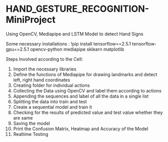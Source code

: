 # HAND_GESTURE_RECOGNITION-MiniProject
Using OpenCV, Mediapipe and LSTM Model to detect Hand Signs

Some necessary installations :
!pip install tensorflow==2.5.1 tensorflow-gpu==2.5.1 opencv-python mediapipe sklearn matplotlib

Steps Involved according to the Cell:
1. Import the necessary libraries
2. Define the functions of Mediapipe for drawing landmarks and detect left, right hand coordinates
3. Creating folder for individual actions
4. Collecting the Data using OpenCV and label them according to actions
5. Appending the sequences and label of all the data in a single list
6. Splitting the data into train and test
7. Create a sequential model and train it
8. Checking for the results of predicted value and test value whether they are same
9. Saving the model
10. Print the Confusion Matrix, Heatmap and Accuracy of the Model
11. Realtime Testing
